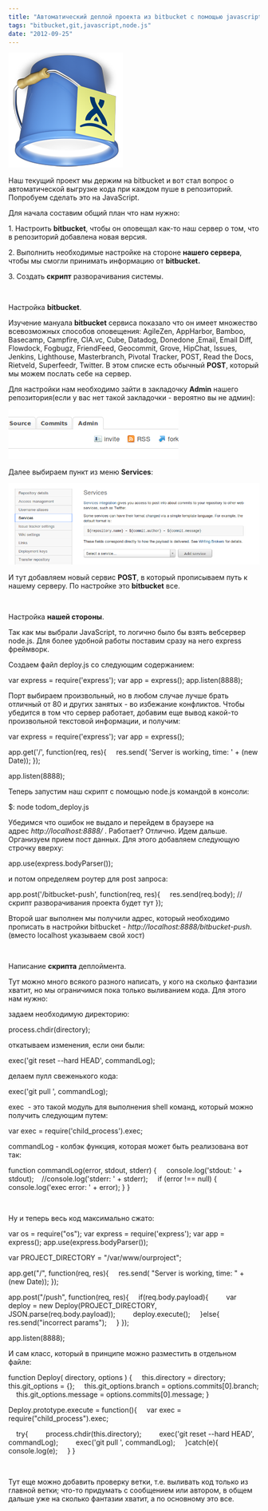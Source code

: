 ```yaml
---
title: "Автоматический деплой проекта из bitbucket с помощью javascript"
tags: "bitbucket,git,javascript,node.js"
date: "2012-09-25"
---
```


![](images/bitbucket.png "bitbucket")

Наш текущий проект мы держим на bitbucket и вот стал вопрос о автоматической выгрузке кода при каждом пуше в репозиторий. Попробуем сделать это на JavaScript.

Для начала составим общий план что нам нужно:

1\. Настроить **bitbucket**, чтобы он оповещал как-то наш сервер о том, что в репозиторий добавлена новая версия.

2\. Выполнить необходимые настройке на стороне **нашего сервера**, чтобы мы смогли принимать информацию от **bitbucket.**

3\. Создать **скрипт** разворачивания системы.

 

Настройка **bitbucket**.

Изучение мануала **bitbucket** сервиса показало что он имеет множество всевозможных способов оповещения: AgileZen, AppHarbor, Bamboo, Basecamp, Campfire, CIA.vc, Cube, Datadog, Donedone ,Email, Email Diff, Flowdock, Fogbugz, FriendFeed, Geocommit, Grove, HipChat, Issues, Jenkins, Lighthouse, Masterbranch, Pivotal Tracker, POST, Read the Docs, Rietveld, Superfeedr, Twitter. В этом списке есть обычный **POST**, который мы можем послать себе на сервер.

Для настройки нам необходимо зайти в закладочку **Admin** нашего репозитория(если у вас нет такой закладочки - вероятно вы не админ):

![](images/bitbucket_rep_admin_tab.png "bitbucket_rep_admin_tab")

Далее выбираем пункт из меню **Services**:

![](images/bitbucket_services.png "bitbucket_services")

И тут добавляем новый сервис **POST**, в который прописываем путь к нашему серверу. По настройке это **bitbucket** все.

 

Настройка **нашей стороны**.

Так как мы выбрали JavaScript, то логично было бы взять вебсервер node.js. Для более удобной работы поставим сразу на него express фреймворк.

Создаем файл deploy.js со следующим содержанием:

var express = require('express');
var app = express();
app.listen(8888);

Порт выбираем произвольный, но в любом случае лучше брать отличный от 80 и других занятых - во избежание конфликтов. Чтобы убедится в том что сервер работает, добавим еще вывод какой-то произвольной текстовой информации, и получим:

var express = require('express');
var app = express();

app.get('/', function(req, res){
    res.send( 'Server is working, time: ' + (new Date));
});

app.listen(8888);

Теперь запустим наш скрипт с помощью node.js командой в консоли:

$: node todom_deploy.js

Убедимся что ошибок не выдало и перейдем в браузере на адрес _http://localhost:8888/_ . Работает? Отлично. Идем дальше. Организуем прием пост данных. Для этого добавляем следующую строчку вверху:

app.use(express.bodyParser());

и потом определяем роутер для post запроса:

app.post('/bitbucket-push', function(req, res){
    res.send(req.body);
    //скрипт разворачивания проекта будет тут
});

Второй шаг выполнен мы получили адрес, который необходимо прописать в настройки bitbucket - _http://localhost:8888/bitbucket-push_. (вместо localhost указываем свой хост)

 

Написание **скрипта** деплоймента.

Тут можно много всякого разного написать, у кого на сколько фантазии хватит, но мы ограничимся пока только выливанием кода. Для этого нам нужно:

задаем необходимую директорию:

process.chdir(directory);

откатываем изменения, если они были:

exec('git reset --hard HEAD', commandLog);

делаем пулл свеженького кода:

exec('git pull ', commandLog);

exec  - это такой модуль для выполнения shell команд, который можно получить следующим путем:

var exec = require('child_process').exec;

commandLog - колбэк функция, которая может быть реализована вот так:

function commandLog(error, stdout, stderr) {
    console.log('stdout: ' + stdout);
    //console.log('stderr: ' + stderr);
    if (error !== null) { console.log('exec error: ' + error); }
}

 

Ну и теперь весь код максимально сжато:

var os = require("os");
var express = require('express');
var app = express();
app.use(express.bodyParser());

var PROJECT_DIRECTORY = "/var/www/ourproject";

app.get("/", function(req, res){
    res.send( "Server is working, time: " + (new Date));
});

app.post("/push", function(req, res){
    if(req.body.payload){
        var deploy = new Deploy(PROJECT_DIRECTORY, JSON.parse(req.body.payload));
        deploy.execute();
    }else{
        res.send("incorrect params");
    }
});

app.listen(8888);

И сам класс, который в принципе можно разместить в отдельном файле:

function Deploy( directory, options )
{
    this.directory = directory;
    this.git_options = {};
    this.git_options.branch = options.commits[0].branch;
    this.git_options.message = options.commits[0].message;
}

Deploy.prototype.execute = function(){
    var exec = require("child_process").exec;

    try{
        process.chdir(this.directory);
        exec('git reset --hard HEAD', commandLog);
        exec('git pull ', commandLog);
    }catch(e){
        console.log(e);
    }
}

 

Тут еще можно добавить проверку ветки, т.е. выливать код только из главной ветки; что-то придумать с сообщением или автором, в общем дальше уже на сколько фантазии хватит, а по основному это все.
